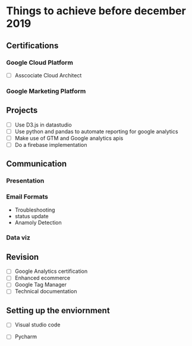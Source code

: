 # Things to achieve before december 2019

## Certifications

### Google Cloud Platform
* [ ] Asscociate Cloud Architect

### Google Marketing Platform
## Projects
* [ ] Use D3.js in datastudio
* [ ] Use python and pandas to automate reporting for google analytics
* [ ] Make use of GTM and Google analytics apis
* [ ] Do a firebase implementation
## Communication

### Presentation
### Email Formats
* Troubleshooting
* status update
* Anamoly Detection
### Data viz

## Revision
* [ ] Google Analytics certification
* [ ] Enhanced ecommerce
* [ ] Google Tag Manager
* [ ] Technical documentation

## Setting up the enviornment
* [ ] Visual studio code
* [ ] Pycharm


